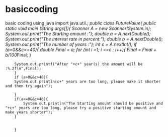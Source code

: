 # basiccoding
 basic coding using java
import java.util.*;
public class FutureValue{
	public static void main (String args[]){
		Scanner A = new Scanner(System.in);
		System.out.print("The Starting amount :");
		double a = A.nextDouble();
		System.out.print("The interest rate in percent:");
		double b = A.nextDouble();
		System.out.print("The number of years :");
		int c = A.nextInt();
		if (a>0&&c<=40){
		double Final = a;
		for (int i =1; i <=c ; i++){
			Final = Final + b/100*Final;
		}
		
		System.out.printf("After "+c+" year(s) the amount will be :%.2f\n",Final);
		}
		if (a>0&&c>40){
		System.out.println(c+" years are too long, please make it shorter and then try again");
			
		}
		if(a<=0&&c>40){
			System.out.println("The Starting amount should be positive and "+c+" years are too long, please try a positive starting amount and make years shorter");
		}
		
		
		}
